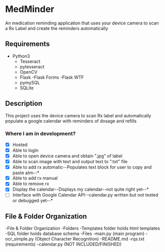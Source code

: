 # MedMinder
An medication reminding application that uses your device camera to scan a Rx Label and create the reminders automatically
## Requirements
- Python3
	- Tesseract
	- pytesseract
	- OpenCV
	- Flask
		-Flask Forms
		-Flask WTF
	- pymySQL
	- SQLite

## Description
This project uses the device camera to scan Rx label and automatically populate a google calendar with reminders of dosage and refills
### Where I am in development?
- [x] Hosted 
- [x] Able to login
- [x] Able to open device camera and obtain ".jpg" of label
- [x] Able to scan image with text and output text to ".txt" file
- [x] Able to add rx automatic--Populates text block for user to copy and paste atm--*
- [x] Able to add rx manual
- [x] Able to remove rx
- [x] Display the calendar--Displays my calendar--not quite right yet--*
- [ ] Interface with Google Calendar API--calendar.py written but not tested or debugged yet--*

## File & Folder Organization
-File & Folder Organization
	-Folders
		-Templates folder holds html templates
		-SQL folder holds database schema
	-Files
		-main.py (main program)
		-ocr_simple.py (Object Character Recognition)
		-README.md
		-rqs.txt (requirements)
		-calendar.py (NOT INCLUDED/FINISHED)
